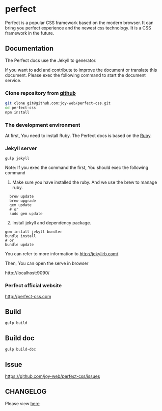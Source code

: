 # perfect
  Perfect is a popular CSS framework based on the modern browser.
  It can bring you perfect experience and the newest css technology.
  It is a CSS framework in the future.

## Documentation

The Perfect docs use the Jekyll to generator.

If you want to add and contribute to improve the document or translate this document.
Please exec the following command to start the document service.

### Clone repository from [github](https://github.com/joy-web/perfect-css)

```bash
git clone git@github.com:joy-web/perfect-css.git
cd perfect-css
npm install
```

### The development environment

At first, You need to install Ruby. The Perfect docs is based on the [Ruby](https://www.ruby-lang.org/zh_cn/).

###  Jekyll server

```
gulp jekyll
```

Note: If you exec the command the first, You should exec the following command

1. Make sure you have installed the ruby. And we use the brew to manage ruby.
  ```
    brew update 
    brew upgrade
    gem update 
    # or 
    sudo gem update
  ```
2.  Install jekyll and dependency package.

```
gem install jekyll bundler
bundle install
# or
bundle update
```

You can refer to more information to http://jekyllrb.com/

Then, You can open the serve in browser

http://localhost:9090/

### Perfect official website

http://perfect-css.com


## Build

```
gulp build
```

## Build doc

```
gulp build-doc
```

## Issue

https://github.com/joy-web/perfect-css/issues

## CHANGELOG

Please view [here](./CHANGELOG.md)
